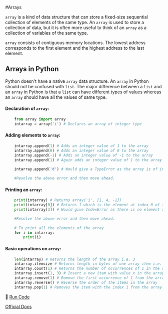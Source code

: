 #Arrays

`array` is a kind of data structure that can store a fixed-size sequential collection of elements of the same type. An `array` is used to store 
a collection of data, but it is often more useful to think of an `array` as a collection of variables of the same type.

`array` consists of contiguous memory locations. The lowest address corresponds to the first element and the highest address to the last 
element.

## Arrays in Python

Python doesn't have a native `array` data structure. An `array` in Python should not be confused with `list`. The major difference between a `list`
and an `array` in Python is that a `list` can have different types of values whereas an `array` should have all the values of same type.

#### Declaration of `array`:

```python
	from array import array
	intarray = array('i') # Declares an array of integer type
```

#### Adding elements to `array`: 

```python
	intarray.append(1) # Adds an integer value of 1 to the array
	intarray.append(0) # Adds an integer value of 0 to the array
	intarray.append(-1) # Adds an integer value of -1 to the array
	intarray.append(1) # Again adds an integer value of 1 to the array
	
	intarray.append('d') # Would give a TypeError as the array is of integer type. 

	#Resolve the above error and then move ahead.
```

#### Printing an `array`: 

```python
	print(intarray) # Returns array('i', [1, 4, -1])
	print(intarray[0]) # Returns 1 which is the element at index 0 of the array
	print(intarray[3]) # Would give IndexError as there is no element at index 3 of array. 

	#Resolve the above error and then move ahead.
	
	# To print all the elements of the array
	for i in intarray:
		print(i)
```

#### Basic operations on `array`: 

```python
	len(intarray) # Returns the length of the array i.e. 3
	intarray.itemsize # Returns length in bytes of one array item i.e. 4 as it is an integer
	intarray.count(1) # Returns the number of occurrences of 1 in the array i.e. 2
	intarray.insert(1, 3) # Insert a new item with value x in the array before position i
	intarray.remove(1) # Remove the first occurrence of 1 from the array
	intarray.reverse() # Reverse the order of the items in the array
	intarray.pop(1) # Removes the item with the index 1 from the array and returns it 
```

:rocket: [Run Code](https://repl.it/CWJB)

[Official Docs](https://docs.python.org/3.5/library/array.html)
